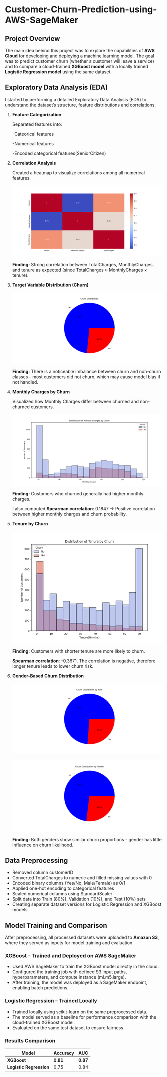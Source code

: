 # Customer-Churn-Prediction-using-AWS-SageMaker

## Project Overview

The main idea behind this project was to explore the capabilities of **AWS Cloud** for developing and deploying a machine learning model. 
The goal was to predict customer churn (whether a customer will leave a service) and to compare a cloud-trained **XGBoost model** with a locally trained **Logistic Regression model** using the same dataset.

## Exploratory Data Analysis (EDA)

I started by performing a detailed Exploratory Data Analysis (EDA) to understand the dataset’s structure, feature distributions and correlations.

1. **Feature Categorization**

   Separated features into:

   -Cateorical features

   -Numerical features

   -Encoded categorical features(SeniorCitizen)

2. **Correlation Analysis**

   Created a heatmap to visualize correlations among all numerical features.

   ![Correlation Heatmap](images/Figure_1.png)

   **Finding:** Strong correlation between TotalCharges, MonthlyCharges, and tenure as expected (since TotalCharges ≈ MonthlyCharges × tenure).

3. **Target Variable Distribution (Churn)**

   ![Correlation Heatmap](images/Figure_2.png)

   **Finding:** There is a noticeable imbalance between churn and non-churn classes - most customers did not churn, which may cause model bias if not handled.

4. **Monthly Charges by Churn**

    Visualized how Monthly Charges differ between churned and non-churned customers.

   ![Correlation Heatmap](images/Figure_3.png)

   **Finding:** Customers who churned generally had higher monthly charges.

   I also computed **Spearman correlation**: 0.1847 -> Positive correlation between higher monthly charges and churn probability.

5. **Tenure by Churn**

   ![Correlation Heatmap](images/Figure_4.png)

   **Finding:** Customers with shorter tenure are more likely to churn.

    **Spearman correlation**:  -0.3671. The correlation is negative, therefore longer tenure leads to lower churn risk.

6. **Gender-Based Churn Distribution**

   ![Correlation Heatmap](images/Figure_5.png)

   ![Correlation Heatmap](images/Figure_6.png)

   **Finding:** Both genders show similar churn proportions - gender has little influence on churn likelihood.


## Data Preprocessing

- Removed column customerID
- Converted TotalCharges to numeric and filled missing values with 0
- Encoded binary columns (Yes/No, Male/Female) as 0/1
- Applied one-hot encoding to categorical features
- Scaled numerical columns using StandardScaler
- Split data into Train (80%), Validation (10%), and Test (10%) sets
- Creating separate dataset versions for Logistic Regression and XGBoost models

## Model Training and Comparison

  After preprocessing, all processed datasets were uploaded to **Amazon S3**, where they served as inputs for model training and evaluation.

  ### XGBoost - Trained and Deployed on AWS SageMaker
  - Used AWS SageMaker to train the XGBoost model directly in the cloud.
  - Configured the training job with defined S3 input paths, hyperparameters, and compute instance (ml.m5.large).
  - After training, the model was deployed as a SageMaker endpoint, enabling batch predictions.
 
 
  ### Logistic Regression – Trained Locally
  - Trained locally using scikit-learn on the same preprocessed data.
  - The model served as a baseline for performance comparison with the cloud-trained XGBoost model.
  - Evaluated on the same test dataset to ensure fairness.
  
  ### Results Comparison

   | Model                   | Accuracy | AUC      |
   | ----------------------- | -------- | -------- |
   | **XGBoost**             | **0.81** | **0.87** |
   | **Logistic Regression** |  0.75    | 0.84     |




   
   
   
   
   

   



